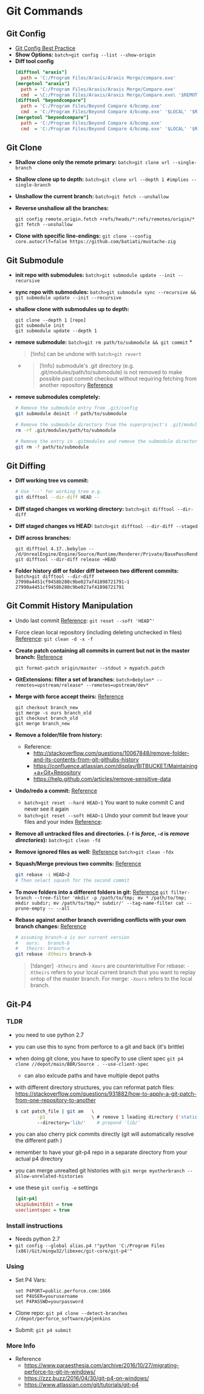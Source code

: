 # Git Commands

## Git Config

* [Git Config Best Practice](https://stackoverflow.com/questions/42675999/git-config-files-best-practice)
* **Show Options:** `batch>git config --list --show-origin`
* **Diff tool config**
  ````ini
  [difftool "araxis"]
    path = 'C:/Program Files/Araxis/Araxis Merge/compare.exe'
  [mergetool "araxis"]
    path = 'C:/Program Files/Araxis/Araxis Merge/Compare.exe'
    cmd  = \C:/Program Files/Araxis/Araxis Merge/Compare.exe\ '$REMOTE' '$BASE' '$LOCAL' '$MERGED'
  [difftool "beyondcompare"]
    path = 'C:/Program Files/Beyond Compare 4/bcomp.exe'
    cmd  = 'C:/Program Files/Beyond Compare 4/bcomp.exe' '$LOCAL' '$REMOTE'
  [mergetool "beyondcompare"]
    path = 'C:/Program Files/Beyond Compare 4/bcomp.exe'
    cmd  = 'C:/Program Files/Beyond Compare 4/bcomp.exe' '$LOCAL' '$REMOTE' '$BASE' '$MERGED'
  ````

## Git Clone

* **Shallow clone only the remote primary:** `batch>git clone url --single-branch`
* **Shallow clone up to depth:** `batch>git clone url --depth 1 #implies --single-branch`
* **Unshallow the current branch:** `batch>git fetch --unshallow`
* **Reverse unshallow all the branches:**
  ````batch
  git config remote.origin.fetch +refs/heads/*:refs/remotes/origin/*
  git fetch --unshallow
  ````

* **Clone with specific line-endings:** `git clone --config core.autocrlf=false https://github.com/batiati/mustache-zig`

## Git Submodule

* **init repo with submodules:** `batch>git submodule update --init --recursive`
* **sync repo with submodules:** `batch>git submodule sync --recursive && git submodule update --init --recursive`
* **shallow clone with submodules up to depth:**
  ````batch
  git clone --depth 1 [repo]
  git submodule init
  git submodule update --depth 1
  ````

* **remove submodule:** `batch>git rm path/to/submodule && git commit`
  * 
     > 
     > \[!info\] can be undone with `batch>git revert`
  
  * 
     > 
     > \[!info\] submodule's .git directory (e.g. .git/modules/path/to/submodule) is not removed
     > to make possible past commit checkout without requiring fetching from another repository [Reference](https://git-scm.com/docs/gitsubmodules#_forms)

* **remove submodules completely:**
  ````bash
  # Remove the submodule entry from .git/config
  git submodule deinit -f path/to/submodule
  
  # Remove the submodule directory from the superproject's .git/modules directory
  rm -rf .git/modules/path/to/submodule
  
  # Remove the entry in .gitmodules and remove the submodule directory located at path/to/submodule
  git rm -f path/to/submodule
  ````

## Git Diffing

* **Diff working tree vs commit:**
  ````bash
  # Use '--' for working tree e.g.
  git difftool --dir-diff HEAD --
  ````

* **Diff staged changes vs working directory:** `batch>git difftool --dir-diff`
* **Diff staged changes vs HEAD:** `batch>git difftool --dir-diff --staged`
* **Diff across branches:**
  ````batch
  git difftool 4.17..bebylon -- /d/UnrealEngine/Engine/Source/Runtime/Renderer/Private/BasePassRendering.cpp
  git difftool --dir-diff release ~HEAD
  ````

* **Folder history diff or folder diff between two different commits:** `batch>git difftool --dir-diff 27990a4451cf9458b280c9be027af41898721791~1 27990a4451cf9458b280c9be027af41898721791`

## Git Commit History Manipulation

* Undo last commit [Reference](http://stackoverflow.com/questions/927358/how-to-undo-the-last-git-commit): `git reset --soft 'HEAD^'`

* Force clean local repository (including deleting unchecked in files) [Reference](http://stackoverflow.com/questions/673407/how-do-i-clear-my-local-working-directory-in-git): `git clean -d -x -f`

* **Create patch containing all commits in current but not in the master branch:** [Reference](https://stackoverflow.com/questions/5432396/create-a-patch-by-comparing-a-specific-branch-on-the-remote-with-a-specific-loca)
  
  ````batch
  git format-patch origin/master --stdout > mypatch.patch
  ````

* **GitExtensions: filter a set of branches:** `batch>Bebylon* --remotes=upstream/release* --remotes=upstream/dev*`

* **Merge with force accept theirs:** [Reference](https://stackoverflow.com/questions/4624357/how-do-i-overwrite-rather-than-merge-a-branch-on-another-branch-in-git)
  
  ````batch
  git checkout branch_new
  git merge -s ours branch_old
  git checkout branch_old
  git merge branch_new
  ````

* **Remove a folder/file from history:**
  
  * Reference:
    * <http://stackoverflow.com/questions/10067848/remove-folder-and-its-contents-from-git-githubs-history>
    * <https://confluence.atlassian.com/display/BITBUCKET/Maintaining+a+Git+Repository>
    * <https://help.github.com/articles/remove-sensitive-data>
* **Undo/redo a commit:** [Reference](http://stackoverflow.com/questions/927358/how-do-you-undo-the-last-commit)
  
  * `batch>git reset --hard HEAD~1` You want to nuke commit C and never see it again
  * `batch>git reset --soft HEAD~1` Undo your commit but leave your files and your index [Reference](http://www.gitguys.com/topics/whats-the-deal-with-the-git-index/):
* **Remove all untracked files and directories. (`-f` is *force*, `-d` is *remove directories*):** `batch>git clean -fd`

* **Remove ignored files as well:** [Reference](http://stackoverflow.com/questions/5807137/how-to-revert-uncommitted-changes-including-files-and-folders) `batch>git clean -fdx`

* **Squash/Merge previous two commits:** [Reference](https://stackoverflow.com/questions/5189560/squash-my-last-x-commits-together-using-git)
  
  ````bash
  git rebase -i HEAD~2
  # Then select squash for the second commit
  ````

* **To move folders into a different folders in git:** [Reference](https://gist.github.com/fabiomaggio/ce7ecd7dffd27b32a45325204288efce)
  `git filter-branch --tree-filter 'mkdir -p /path/to/tmp; mv * /path/to/tmp; mkdir subdir; mv /path/to/tmp/* subdir/' --tag-name-filter cat --prune-empty -- --all`

* **Rebase against another branch overriding conflicts with your own branch changes:** [Reference](https://demisx.github.io/git/rebase/2015/07/02/git-rebase-keep-my-branch-changes.html)
  
  ````bash
  # assuming branch-a is our current version
  #   ours:   branch-b
  #   theirs: branch-a
  git rebase -Xtheirs branch-b
  ````
  
   > 
   > \[!danger\] `-Xtheirs` and `-Xours` are counterintuitive
   > For rebase: `-Xtheirs` refers to your local current branch that you want to replay ontop of the master branch.
   > For merge: `-Xours` refers to the local branch.

## Git-P4

### TLDR

* you need to use python 2.7
* you can use this to sync from perforce to a git and back (it's brittle)
* when doing git clone, you have to specify to use client spec `git p4 clone //depot/main/BBR/Source . --use-client-spec`
  * can also exlcude paths and have multiple depot paths
* with different directory structures, you can reformat patch files: <https://stackoverflow.com/questions/931882/how-to-apply-a-git-patch-from-one-repository-to-another>
  ````bash
  $ cat patch_file | git am   \
          -p1                 \ # remove 1 leading directory ('static/')
          --directory='lib/'    # prepend 'lib/'
  ````

* you can also cherry pick commits directly (git will automatically resolve the different path )
* remember to have your git-p4 repo in a separate directory from your actual p4 directory
* you can merge unrealted git histories with `git merge myotherbranch --allow-unrelated-histories`
* use these `git config -e` settings
  ````ini
  [git-p4]
  skipSubmitEdit = true
  useclientspec = true
  ````

### Install instructions

* Needs python 2.7
* `git config --global alias.p4 !"python 'C:/Program Files (x86)/Git/mingw32/libexec/git-core/git-p4'"`

### Using

* Set P4 Vars:
  ````batch
  set P4PORT=public.perforce.com:1666
  set P4USER=yourusername
  set P4PASSWD=yourpassword
  ````

* Clone repo: `git p4 clone --detect-branches //depot/perforce_software/p4jenkins`
* Submit: `git p4 submit`

### More Info

* Reference
  * <https://www.paraesthesia.com/archive/2016/10/27/migrating-perforce-to-git-in-windows/>
  * <https://zzz.buzz/2016/04/30/git-p4-on-windows/>
  * <https://www.atlassian.com/git/tutorials/git-p4>
